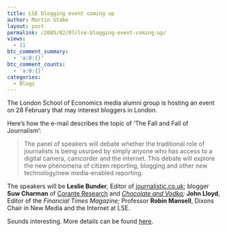 ```yaml
---
title: LSE blogging event coming up
author: Martin Stabe
layout: post
permalink: /2005/02/07/lse-blogging-event-coming-up/
views:
  - 11
btc_comment_summary:
  - 'a:0:{}'
btc_comment_counts:
  - 'a:0:{}'
categories:
  - Blogs
---
```

The London School of Economics media alumni group is hosting an event on 28 February that may interest bloggers in London. 

Here&rsquo;s how the e-mail describes the topic of &lsquo;The Fall and Fall of Journalism&rsquo;:

> The panel of speakers will debate whether the traditional role of journalists is being usurped by simply anyone who has access to a digital camera, camcorder and the internet. This debate will explore the new phenomena of citizen reporting, blogging and other new technology/new media-enabled reporting.

The speakers will be **Leslie Bunder**, Editor of [journalistic.co.uk][1]; blogger **Suw Charman** of [Corante Research][2] and *[Chocolate and Vodka][3];* **John Lloyd**, Editor of the *Financial Times Magazine;* Professor **Robin Mansell**, Dixons Chair in New Media and the Internet at LSE.

Sounds interesting. More details can be found [here][4].

 [1]: http://www.journalistic.co.uk
 [2]: http://www.corante.com/strange/archives/the_fall_and_fall_of_journalism_an_lse_debate.php
 [3]: http://chocnvodka.blogware.com/
 [4]: http://www.lse.ac.uk/collections/alumniRelations/events/20050118t1723z001.htm